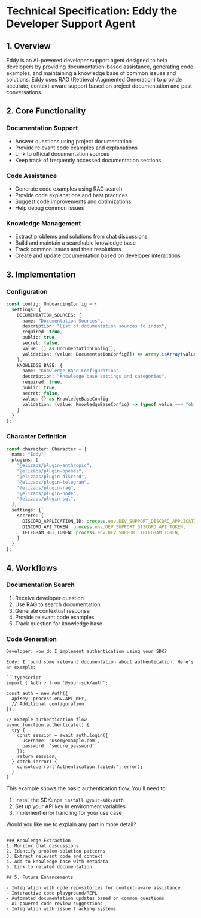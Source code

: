 # Technical Specification: Eddy the Developer Support Agent

## 1. Overview

Eddy is an AI-powered developer support agent designed to help developers by providing documentation-based assistance, generating code examples, and maintaining a knowledge base of common issues and solutions. Eddy uses RAG (Retrieval-Augmented Generation) to provide accurate, context-aware support based on project documentation and past conversations.

## 2. Core Functionality

### Documentation Support
- Answer questions using project documentation
- Provide relevant code examples and explanations
- Link to official documentation sources
- Keep track of frequently accessed documentation sections

### Code Assistance
- Generate code examples using RAG search
- Provide code explanations and best practices
- Suggest code improvements and optimizations
- Help debug common issues

### Knowledge Management
- Extract problems and solutions from chat discussions
- Build and maintain a searchable knowledge base
- Track common issues and their resolutions
- Create and update documentation based on developer interactions

## 3. Implementation

### Configuration

```typescript
const config: OnboardingConfig = {
  settings: {
    DOCUMENTATION_SOURCES: {
      name: "Documentation Sources",
      description: "List of documentation sources to index",
      required: true,
      public: true,
      secret: false,
      value: [] as DocumentationConfig[],
      validation: (value: DocumentationConfig[]) => Array.isArray(value),
    },
    KNOWLEDGE_BASE: {
      name: "Knowledge Base Configuration",
      description: "Knowledge base settings and categories",
      required: true,
      public: true,
      secret: false,
      value: {} as KnowledgeBaseConfig,
      validation: (value: KnowledgeBaseConfig) => typeof value === "object",
    }
  }
};
```

### Character Definition

```typescript
const character: Character = {
  name: "Eddy",
  plugins: [
    "@elizaos/plugin-anthropic",
    "@elizaos/plugin-openai",
    "@elizaos/plugin-discord",
    "@elizaos/plugin-telegram",
    "@elizaos/plugin-rag",
    "@elizaos/plugin-node",
    "@elizaos/plugin-sql",
  ],
  settings: {˝
    secrets: {
      DISCORD_APPLICATION_ID: process.env.DEV_SUPPORT_DISCORD_APPLICATION_ID,
      DISCORD_API_TOKEN: process.env.DEV_SUPPORT_DISCORD_API_TOKEN,
      TELEGRAM_BOT_TOKEN: process.env.DEV_SUPPORT_TELEGRAM_TOKEN,
    }
  }
};
```

## 4. Workflows

### Documentation Search
1. Receive developer question
2. Use RAG to search documentation
3. Generate contextual response
4. Provide relevant code examples
5. Track question for knowledge base

### Code Generation
```
Developer: How do I implement authentication using your SDK?

Eddy: I found some relevant documentation about authentication. Here's an example:

```typescript
import { Auth } from '@your-sdk/auth';

const auth = new Auth({
  apiKey: process.env.API_KEY,
  // Additional configuration
});

// Example authentication flow
async function authenticate() {
  try {
    const session = await auth.login({
      username: 'user@example.com',
      password: 'secure_password'
    });
    return session;
  } catch (error) {
    console.error('Authentication failed:', error);
  }
}
```

This example shows the basic authentication flow. You'll need to:
1. Install the SDK: `npm install @your-sdk/auth`
2. Set up your API key in environment variables
3. Implement error handling for your use case

Would you like me to explain any part in more detail?
```

### Knowledge Extraction
1. Monitor chat discussions
2. Identify problem-solution patterns
3. Extract relevant code and context
4. Add to knowledge base with metadata
5. Link to related documentation

## 5. Future Enhancements

- Integration with code repositories for context-aware assistance
- Interactive code playground/REPL
- Automated documentation updates based on common questions
- AI-powered code review suggestions
- Integration with issue tracking systems

